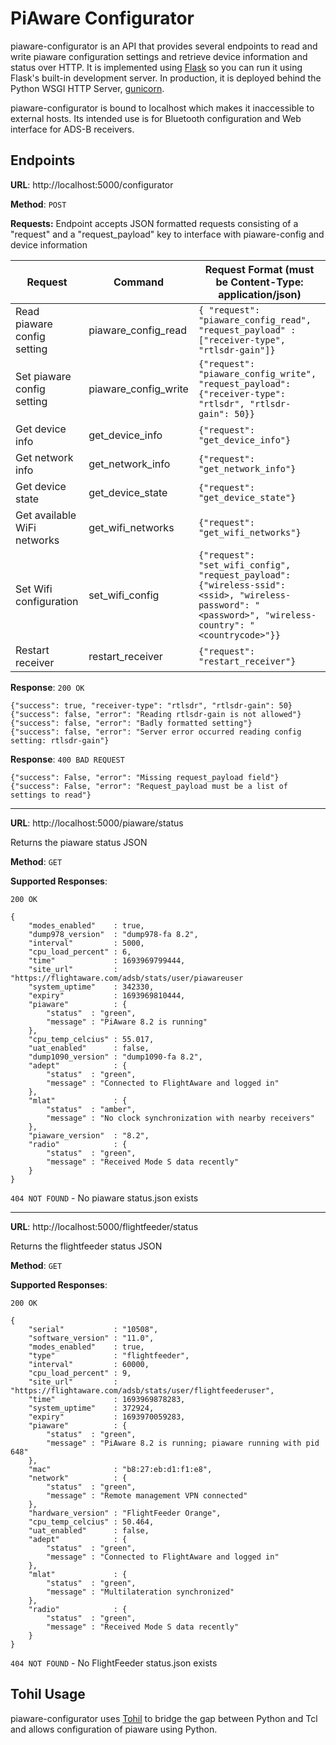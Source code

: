 # PiAware Configurator
piaware-configurator is an API that provides several endpoints to read and write piaware configuration settings and retrieve device information and status over HTTP. It is implemented using [Flask](https://flask.palletsprojects.com/) so you can run it using Flask's built-in development server. In production, it is deployed behind the Python WSGI HTTP Server, [gunicorn](https://gunicorn.org/).

piaware-configurator is bound to localhost which makes it inaccessible to external hosts. Its intended use is for Bluetooth configuration and Web interface for ADS-B receivers.

## Endpoints

**URL**: http://localhost:5000/configurator

**Method**: `POST`

**Requests:** Endpoint accepts JSON formatted requests consisting of a "request" and a "request_payload" key to interface with piaware-config and device information 


| Request | Command | Request Format (must be Content-Type: application/json) | 
| --------------- | --------------- | --------------- |
| Read piaware config setting | piaware_config_read | `{ "request": "piaware_config_read", "request_payload" : ["receiver-type", "rtlsdr-gain"]}` | 
| Set piaware config setting | piaware_config_write | `{"request": "piaware_config_write", "request_payload": {"receiver-type": "rtlsdr", "rtlsdr-gain": 50}}` |
| Get device info | get_device_info | `{"request": "get_device_info"}` | 
| Get network info | get_network_info | `{"request": "get_network_info"}` | 
| Get device state | get_device_state | `{"request": "get_device_state"}` | 
| Get available WiFi networks | get_wifi_networks | `{"request": "get_wifi_networks"}` | 
| Set Wifi configuration | set_wifi_config | `{"request": "set_wifi_config", "request_payload": {"wireless-ssid": <ssid>, "wireless-password": "<password>", "wireless-country": "<countrycode>"}}` | 
| Restart receiver | restart_receiver | `{"request": "restart_receiver"}` |

**Response**: `200 OK`
```
{"success": true, "receiver-type": "rtlsdr", "rtlsdr-gain": 50}
{"success": false, "error": "Reading rtlsdr-gain is not allowed"}
{"success": false, "error": "Badly formatted setting"}
{"success": false, "error": "Server error occurred reading config setting: rtlsdr-gain"}
```

**Response**: `400 BAD REQUEST`
```
{"success": False, "error": "Missing request_payload field"}
{"success": False, "error": "Request_payload must be a list of settings to read"}
```

___
**URL**: http://localhost:5000/piaware/status

Returns the piaware status JSON

**Method**: `GET`

**Supported Responses**: 

`200 OK`
```
{
    "modes_enabled"    : true,
    "dump978_version"  : "dump978-fa 8.2",
    "interval"         : 5000,
    "cpu_load_percent" : 6,
    "time"             : 1693969799444,
    "site_url"         : "https://flightaware.com/adsb/stats/user/piawareuser
    "system_uptime"    : 342330,
    "expiry"           : 1693969810444,
    "piaware"          : {
        "status"  : "green",
        "message" : "PiAware 8.2 is running"
    },
    "cpu_temp_celcius" : 55.017,
    "uat_enabled"      : false,
    "dump1090_version" : "dump1090-fa 8.2",
    "adept"            : {
        "status"  : "green",
        "message" : "Connected to FlightAware and logged in"
    },
    "mlat"             : {
        "status"  : "amber",
        "message" : "No clock synchronization with nearby receivers"
    },
    "piaware_version"  : "8.2",
    "radio"            : {
        "status"  : "green",
        "message" : "Received Mode S data recently"
    }
}
```

`404 NOT FOUND` - No piaware status.json exists

___ 
**URL**: http://localhost:5000/flightfeeder/status

Returns the flightfeeder status JSON

**Method**: `GET`

**Supported Responses**: 

`200 OK`
```
{
    "serial"           : "10508",
    "software_version" : "11.0",
    "modes_enabled"    : true,
    "type"             : "flightfeeder",
    "interval"         : 60000,
    "cpu_load_percent" : 9,
    "site_url"         : "https://flightaware.com/adsb/stats/user/flightfeederuser",
    "time"             : 1693969878283,
    "system_uptime"    : 372924,
    "expiry"           : 1693970059283,
    "piaware"          : {
        "status"  : "green",
        "message" : "PiAware 8.2 is running; piaware running with pid 648"
    },
    "mac"              : "b8:27:eb:d1:f1:e8",
    "network"          : {
        "status"  : "green",
        "message" : "Remote management VPN connected"
    },
    "hardware_version" : "FlightFeeder Orange",
    "cpu_temp_celcius" : 50.464,
    "uat_enabled"      : false,
    "adept"            : {
        "status"  : "green",
        "message" : "Connected to FlightAware and logged in"
    },
    "mlat"             : {
        "status"  : "green",
        "message" : "Multilateration synchronized"
    },
    "radio"            : {
        "status"  : "green",
        "message" : "Received Mode S data recently"
    }
}
```

`404 NOT FOUND` - No FlightFeeder status.json exists

## Tohil Usage
piaware-configurator uses [Tohil](https://github.com/flightaware/tohil) to bridge the gap between Python and Tcl and allows configuration of piaware using Python.
